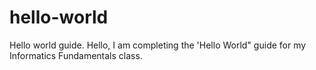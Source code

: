 # hello-world
Hello world guide.
Hello, I am completing the 'Hello World" guide for my Informatics Fundamentals class. 
